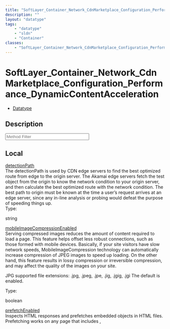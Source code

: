 ```yaml
---
title: "SoftLayer_Container_Network_CdnMarketplace_Configuration_Performance_DynamicContentAcceleration"
description: ""
layout: "datatype"
tags:
    - "datatype"
    - "sldn"
    - "Container"
classes:
    - "SoftLayer_Container_Network_CdnMarketplace_Configuration_Performance_DynamicContentAcceleration"
---
```


# SoftLayer_Container_Network_CdnMarketplace_Configuration_Performance_DynamicContentAcceleration
<div id='service-datatype'>
    <ul id='sldn-reference-tabs'>
        <li id='datatype'> <a href='/reference/datatypes/SoftLayer_Container_Network_CdnMarketplace_Configuration_Performance_DynamicContentAcceleration' >Datatype</a></li>
    </ul>
</div>

## Description 






<!-- Service Filer BEGIN -->
<div class="view-filters">
        <div class="clearfix">
            <div class="search-input-box">
                <input placeholder="Method Filter" onkeyup="titleSearch(inputId='prop-input', divId='properties', elementClass='prop-row')" 
                    type="text" id="prop-input" value="" size="30" maxlength="128" class="form-text">
            </div>
        </div>
</div>
<!-- Service Filer END -->

<div id="properties" class="content">
    <div id="localProperties" class="prop-content" >
        <h2>Local</h2>
                <div class='prop-row views-row'>
            <span class='views-field-title'>
                <a href="#detectionPath" name=detectionPath>detectionPath</a>
            </span>
            <div class='views-field-body'>The detectionPath is used by CDN edge servers to find the best optimized route from edge to the origin server. The Akamai edge servers fetch the test object from the origin to know the network condition to your origin server, and then calculate the best optimized route with the network condition. The best path to origin must be known at the time a user’s request arrives at an edge server, since any in-line analysis or probing would defeat the purpose of speeding things up.  </div>
            <span class="type-label">Type:</span> 
            <div class='type-content'>
                <p>string</p>
            </div>
        </div>
                <div class='prop-row views-row'>
            <span class='views-field-title'>
                <a href="#mobileImageCompressionEnabled" name=mobileImageCompressionEnabled>mobileImageCompressionEnabled</a>
            </span>
            <div class='views-field-body'>Serving compressed images reduces the amount of content required to load a page. This feature helps offset less robust connections, such as those formed with mobile devices. Basically, if your site visitors have slow network speeds, MobileImageCompression technology can automatically increase compression of JPEG images to speed up loading. On the other hand, this feature results in lossy compression or irreversible compression, and may affect the quality of the images on your site. 

JPG supported file extensions: .jpg, .jpeg, .jpe, .jig, .jgig, .jgi The default is enabled.  </div>
            <span class="type-label">Type:</span> 
            <div class='type-content'>
                <p>boolean</p>
            </div>
        </div>
                <div class='prop-row views-row'>
            <span class='views-field-title'>
                <a href="#prefetchEnabled" name=prefetchEnabled>prefetchEnabled</a>
            </span>
            <div class='views-field-body'>Inspects HTML responses and prefetches embedded objects in HTML files. Prefetching works on any page that includes <img>, <script>, or <link> tags that specify relative paths. It also works when the resource hostname matches the request domain in the HTML file, and it is part of a fully qualified URI. When set to true, edge servers prefetch objects with the following file extensions: 

aif, aiff, au, avi, bin, bmp, cab, carb, cct, cdf, class, css, doc, dcr, dtd, exe, flv, gcf, gff, gif, grv, hdml, hqx, ico, ini, jpeg, jpg, js, mov, mp3, nc, pct, pdf, png, ppc, pws, swa, swf, txt, vbs, w32, wav, wbmp, wml, wmlc, wmls, wmlsc, xsd, and zip. 

The default is enabled.  </div>
            <span class="type-label">Type:</span> 
            <div class='type-content'>
                <p>boolean</p>
            </div>
        </div>
            </div>
    </div>


